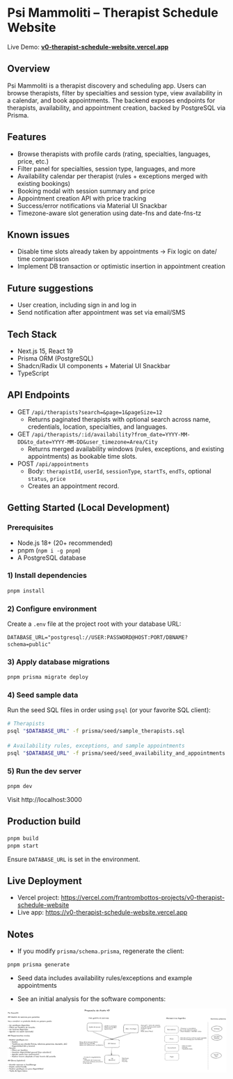 # Psi Mammoliti – Therapist Schedule Website

Live Demo: **[v0-therapist-schedule-website.vercel.app](https://v0-therapist-schedule-website.vercel.app)**

## Overview

Psi Mammoliti is a therapist discovery and scheduling app. Users can browse therapists, filter by specialties and session type, view availability in a calendar, and book appointments. The backend exposes endpoints for therapists, availability, and appointment creation, backed by PostgreSQL via Prisma.

## Features

- Browse therapists with profile cards (rating, specialties, languages, price, etc.)
- Filter panel for specialties, session type, languages, and more
- Availability calendar per therapist (rules + exceptions merged with existing bookings)
- Booking modal with session summary and price
- Appointment creation API with price tracking
- Success/error notifications via Material UI Snackbar
- Timezone-aware slot generation using date-fns and date-fns-tz

## Known issues
- Disable time slots already taken by appointments -> Fix logic on date/ time comparisson
- Implement DB transaction or optimistic insertion in appointment creation

## Future suggestions
- User creation, including sign in and log in
- Send notification after appointment was set via email/SMS

## Tech Stack

- Next.js 15, React 19
- Prisma ORM (PostgreSQL)
- Shadcn/Radix UI components + Material UI Snackbar
- TypeScript

## API Endpoints

- GET `/api/therapists?search=&page=1&pageSize=12`
  - Returns paginated therapists with optional search across name, credentials, location, specialties, and languages.
- GET `/api/therapists/:id/availability?from_date=YYYY-MM-DD&to_date=YYYY-MM-DD&user_timezone=Area/City`
  - Returns merged availability windows (rules, exceptions, and existing appointments) as bookable time slots.
- POST `/api/appointments`
  - Body: `therapistId`, `userId`, `sessionType`, `startTs`, `endTs`, optional `status`, `price`
  - Creates an appointment record.

## Getting Started (Local Development)

### Prerequisites

- Node.js 18+ (20+ recommended)
- pnpm (`npm i -g pnpm`)
- A PostgreSQL database

### 1) Install dependencies

```bash
pnpm install
```

### 2) Configure environment

Create a `.env` file at the project root with your database URL:

```env
DATABASE_URL="postgresql://USER:PASSWORD@HOST:PORT/DBNAME?schema=public"
```

### 3) Apply database migrations

```bash
pnpm prisma migrate deploy
```

### 4) Seed sample data

Run the seed SQL files in order using `psql` (or your favorite SQL client):

```bash
# Therapists
psql "$DATABASE_URL" -f prisma/seed/sample_therapists.sql

# Availability rules, exceptions, and sample appointments
psql "$DATABASE_URL" -f prisma/seed/seed_availability_and_appointments.sql
```

### 5) Run the dev server

```bash
pnpm dev
```

Visit http://localhost:3000

## Production build

```bash
pnpm build
pnpm start
```

Ensure `DATABASE_URL` is set in the environment.

## Live Deployment

- Vercel project: https://vercel.com/frantrombottos-projects/v0-therapist-schedule-website
- Live app: https://v0-therapist-schedule-website.vercel.app

## Notes

- If you modify `prisma/schema.prisma`, regenerate the client:

```bash
pnpm prisma generate
```

- Seed data includes availability rules/exceptions and example appointments

- See an initial analysis for the software components:

![Challenge Analysis](psi-mammoliti-challenge-v0.png)
